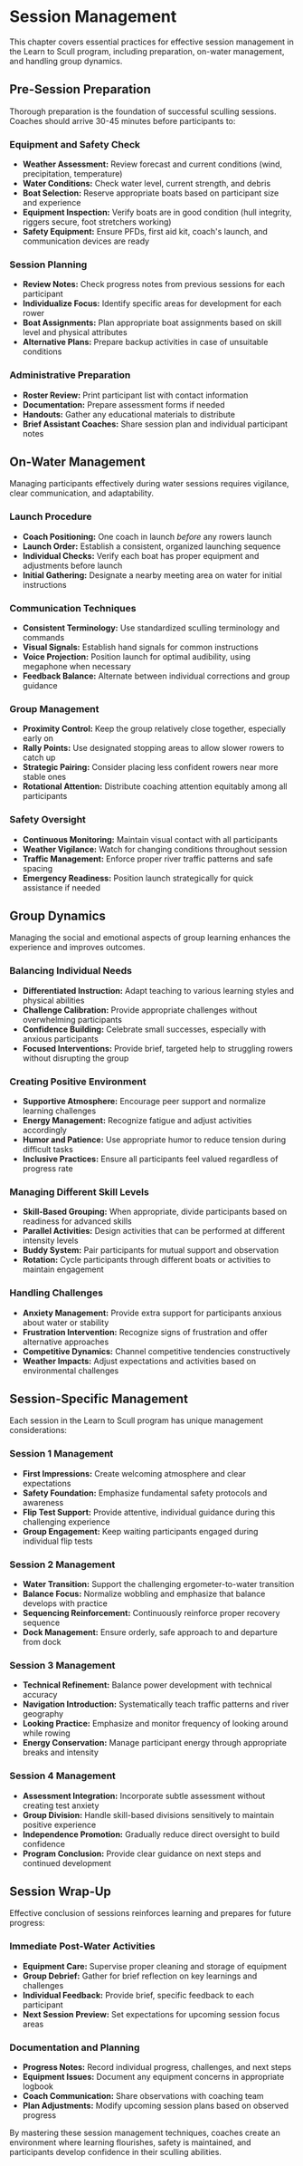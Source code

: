 # Session Management

This chapter covers essential practices for effective session management in the Learn to Scull program, including preparation, on-water management, and handling group dynamics.

## Pre-Session Preparation

Thorough preparation is the foundation of successful sculling sessions. Coaches should arrive 30-45 minutes before participants to:

### Equipment and Safety Check
- **Weather Assessment:** Review forecast and current conditions (wind, precipitation, temperature)
- **Water Conditions:** Check water level, current strength, and debris
- **Boat Selection:** Reserve appropriate boats based on participant size and experience 
- **Equipment Inspection:** Verify boats are in good condition (hull integrity, riggers secure, foot stretchers working)
- **Safety Equipment:** Ensure PFDs, first aid kit, coach's launch, and communication devices are ready

### Session Planning
- **Review Notes:** Check progress notes from previous sessions for each participant
- **Individualize Focus:** Identify specific areas for development for each rower
- **Boat Assignments:** Plan appropriate boat assignments based on skill level and physical attributes
- **Alternative Plans:** Prepare backup activities in case of unsuitable conditions

### Administrative Preparation
- **Roster Review:** Print participant list with contact information
- **Documentation:** Prepare assessment forms if needed
- **Handouts:** Gather any educational materials to distribute
- **Brief Assistant Coaches:** Share session plan and individual participant notes

## On-Water Management

Managing participants effectively during water sessions requires vigilance, clear communication, and adaptability.

### Launch Procedure
- **Coach Positioning:** One coach in launch *before* any rowers launch
- **Launch Order:** Establish a consistent, organized launching sequence
- **Individual Checks:** Verify each boat has proper equipment and adjustments before launch
- **Initial Gathering:** Designate a nearby meeting area on water for initial instructions

### Communication Techniques
- **Consistent Terminology:** Use standardized sculling terminology and commands
- **Visual Signals:** Establish hand signals for common instructions
- **Voice Projection:** Position launch for optimal audibility, using megaphone when necessary
- **Feedback Balance:** Alternate between individual corrections and group guidance

### Group Management
- **Proximity Control:** Keep the group relatively close together, especially early on
- **Rally Points:** Use designated stopping areas to allow slower rowers to catch up
- **Strategic Pairing:** Consider placing less confident rowers near more stable ones
- **Rotational Attention:** Distribute coaching attention equitably among all participants

### Safety Oversight
- **Continuous Monitoring:** Maintain visual contact with all participants
- **Weather Vigilance:** Watch for changing conditions throughout session
- **Traffic Management:** Enforce proper river traffic patterns and safe spacing
- **Emergency Readiness:** Position launch strategically for quick assistance if needed

## Group Dynamics

Managing the social and emotional aspects of group learning enhances the experience and improves outcomes.

### Balancing Individual Needs
- **Differentiated Instruction:** Adapt teaching to various learning styles and physical abilities
- **Challenge Calibration:** Provide appropriate challenges without overwhelming participants
- **Confidence Building:** Celebrate small successes, especially with anxious participants
- **Focused Interventions:** Provide brief, targeted help to struggling rowers without disrupting the group

### Creating Positive Environment
- **Supportive Atmosphere:** Encourage peer support and normalize learning challenges
- **Energy Management:** Recognize fatigue and adjust activities accordingly
- **Humor and Patience:** Use appropriate humor to reduce tension during difficult tasks
- **Inclusive Practices:** Ensure all participants feel valued regardless of progress rate

### Managing Different Skill Levels
- **Skill-Based Grouping:** When appropriate, divide participants based on readiness for advanced skills
- **Parallel Activities:** Design activities that can be performed at different intensity levels
- **Buddy System:** Pair participants for mutual support and observation
- **Rotation:** Cycle participants through different boats or activities to maintain engagement

### Handling Challenges
- **Anxiety Management:** Provide extra support for participants anxious about water or stability
- **Frustration Intervention:** Recognize signs of frustration and offer alternative approaches
- **Competitive Dynamics:** Channel competitive tendencies constructively
- **Weather Impacts:** Adjust expectations and activities based on environmental challenges

## Session-Specific Management

Each session in the Learn to Scull program has unique management considerations:

### Session 1 Management
- **First Impressions:** Create welcoming atmosphere and clear expectations
- **Safety Foundation:** Emphasize fundamental safety protocols and awareness
- **Flip Test Support:** Provide attentive, individual guidance during this challenging experience
- **Group Engagement:** Keep waiting participants engaged during individual flip tests

### Session 2 Management
- **Water Transition:** Support the challenging ergometer-to-water transition
- **Balance Focus:** Normalize wobbling and emphasize that balance develops with practice
- **Sequencing Reinforcement:** Continuously reinforce proper recovery sequence
- **Dock Management:** Ensure orderly, safe approach to and departure from dock

### Session 3 Management
- **Technical Refinement:** Balance power development with technical accuracy
- **Navigation Introduction:** Systematically teach traffic patterns and river geography
- **Looking Practice:** Emphasize and monitor frequency of looking around while rowing
- **Energy Conservation:** Manage participant energy through appropriate breaks and intensity

### Session 4 Management
- **Assessment Integration:** Incorporate subtle assessment without creating test anxiety
- **Group Division:** Handle skill-based divisions sensitively to maintain positive experience
- **Independence Promotion:** Gradually reduce direct oversight to build confidence
- **Program Conclusion:** Provide clear guidance on next steps and continued development

## Session Wrap-Up

Effective conclusion of sessions reinforces learning and prepares for future progress:

### Immediate Post-Water Activities
- **Equipment Care:** Supervise proper cleaning and storage of equipment
- **Group Debrief:** Gather for brief reflection on key learnings and challenges
- **Individual Feedback:** Provide brief, specific feedback to each participant
- **Next Session Preview:** Set expectations for upcoming session focus areas

### Documentation and Planning
- **Progress Notes:** Record individual progress, challenges, and next steps
- **Equipment Issues:** Document any equipment concerns in appropriate logbook
- **Coach Communication:** Share observations with coaching team
- **Plan Adjustments:** Modify upcoming session plans based on observed progress

By mastering these session management techniques, coaches create an environment where learning flourishes, safety is maintained, and participants develop confidence in their sculling abilities.
